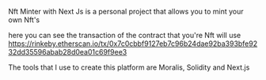 Nft Minter with Next Js is a personal project that allows you to mint your own Nft's

here you can see the transaction of the contract that you're Nft will use https://rinkeby.etherscan.io/tx/0x7c0cbbf9127eb7c96b24dae92ba393bfe9232dd35596abab28d0ea01c69f9ee3

The tools that I use to create this platform are Moralis, Solidity and Next.js
